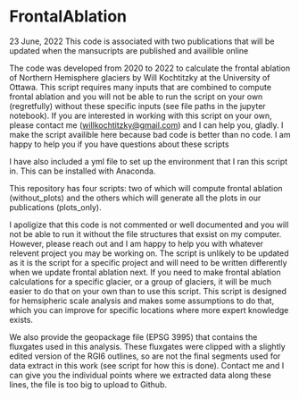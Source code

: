 # FrontalAblation
23 June, 2022
This code is associated with two publications that will be updated when the mansucripts are published and availible online

The code was developed from 2020 to 2022 to calculate the frontal ablation of Northern Hemisphere glaciers by Will Kochtitzky at the University of Ottawa.
This script requires many inputs that are combined to compute frontal ablation and you will not be able to run the script on your own (regretfully) without these specific inputs (see file paths in the jupyter notebook).
If you are interested in working with this script on your own, please contact me (willkochtitzky@gmail.com) and I can help you, gladly.
I make the script availible here because bad code is better than no code. I am happy to help you if you have questions about these scripts

I have also included a yml file to set up the environment that I ran this script in. This can be installed with Anaconda.

This repository has four scripts: two of which will compute frontal ablation (without_plots) and the others which will generate all the plots in our publications (plots_only).



I apoligize that this code is not commented or well documented and you will not be able to run it without the file structures that exsist on my computer. However, please reach out and I am happy to help you with whatever relevent project you may be working on.
The script is unlikely to be updated as it is the script for a specific project and will need to be written differently when we update frontal ablation next.
If you need to make frontal ablation calculations for a specific glacier, or a group of glaciers, it will be much easier to do that on your own than to use this script. This script is designed for hemsipheric scale analysis and makes some assumptions to do that, which you can improve for specific locations where more expert knowledge exists.

We also provide the geopackage file (EPSG 3995) that contains the fluxgates used in this analysis. These fluxgates were clipped with a slightly edited version of the RGI6 outlines, so are not the final segments used for data extract in this work (see script for how this is done). Contact me and I can give you the individual points where we extracted data along these lines, the file is too big to upload to Github.
